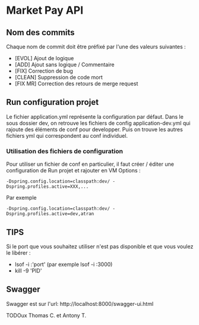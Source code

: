 # Market Pay API

## Nom des commits
Chaque nom de commit doit être préfixé par l'une des valeurs suivantes :
 - [EVOL] Ajout de logique
 - [ADD] Ajout sans logique / Commentaire
 - [FIX] Correction de bug
 - [CLEAN] Suppression de code mort
 - [FIX MR] Correction des retours de merge request

## Run configuration projet
Le fichier application.yml représente la configuration par défaut.
Dans le sous dossier dev, on retrouve les fichiers de config application-dev.yml qui rajoute des éléments de conf pour developper.
Puis on trouve les autres fichiers yml qui correspondent au conf individuel.

### Utilisation des fichiers de configuration
Pour utiliser un fichier de conf en particulier, il faut créer / éditer une configuration de Run projet et rajouter en VM Options :

```
-Dspring.config.location=classpath:dev/ -Dspring.profiles.active=XXX,...
```
Par exemple 
```
-Dspring.config.location=classpath:dev/ -Dspring.profiles.active=dev,atran
```


## TIPS
Si le port que vous souhaitez utiliser n'est pas disponible et que vous voulez le libérer :
 - lsof -i :'port' (par exemple lsof -i :3000)
 - kill -9 'PID'

## Swagger
Swagger est sur l'url: http://localhost:8000/swagger-ui.html


TODOux Thomas C. et Antony T.

